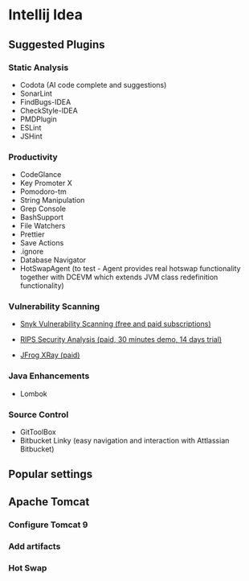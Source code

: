 # Intellij Idea

## Suggested Plugins  

### Static Analysis  
- Codota (AI code complete and suggestions)
- SonarLint
- FindBugs-IDEA
- CheckStyle-IDEA
- PMDPlugin
- ESLint
- JSHint

### Productivity
- CodeGlance
- Key Promoter X
- Pomodoro-tm
- String Manipulation
- Grep Console
- BashSupport
- File Watchers
- Prettier
- Save Actions
- .ignore
- Database Navigator
- HotSwapAgent (to test - Agent provides real hotswap functionality together with DCEVM which extends JVM class redefinition functionality)

### Vulnerability Scanning  

- [Snyk Vulnerability Scanning (free and paid subscriptions)](https://snyk.io/plans/)  

- [RIPS Security Analysis (paid, 30 minutes demo, 14 days trial)](https://www.ripstech.com/)
- [JFrog XRay (paid)](https://jfrog.com/pricing/xray-pricing/)

### Java Enhancements
- Lombok

### Source Control
- GitToolBox
- Bitbucket Linky (easy navigation and interaction with Attlassian Bitbucket)

## Popular settings

## Apache Tomcat

### Configure Tomcat 9

### Add artifacts

### Hot Swap

